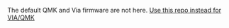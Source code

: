 The default QMK and Via firmware are not here. [Use this repo instead for VIA/QMK](https://github.com/JackPikatea/qmk_firmware)
